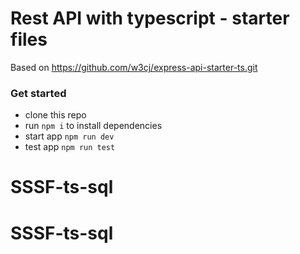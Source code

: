 # Rest API with typescript - starter files
Based on https://github.com/w3cj/express-api-starter-ts.git

### Get started

- clone this repo
- run `npm i` to install dependencies
- start app `npm run dev`
- test app `npm run test`
# SSSF-ts-sql
# SSSF-ts-sql
